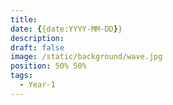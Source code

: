 ```yaml
---
title: 
date: {{date:YYYY-MM-DD}}
description: 
draft: false
image: /static/background/wave.jpg
position: 50% 50%
tags:
  - Year-1
---
```

